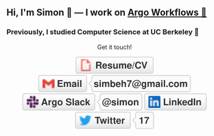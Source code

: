 ## Hi, I'm Simon 🌵 — I work on [Argo Workflows 🦑](https://github.com/argoproj/argo-workflows)

### Previously, I studied Computer Science at UC Berkeley 🐻

<p align="center">
	Get it touch!
</p>

<p align="center">
    <a href="https://drive.google.com/file/d/1cJ7f4QkItu-MpkZ0Y7kJpLjFMLXn7WdB/view"><img src="img/cv.svg" alt="Resume/CV"></a>
	<a href="mailto:simbeh7@gmail.com"><img src="img/gmail.svg" alt="Email"></a>
	<a href="https://argoproj.github.io/community/join-slack"><img src="img/slack.svg" alt="Slack"></a>
	<a href="https://www.linkedin.com/in/sbehar"><img src="img/linkedin.svg" alt="LinkedIn"></a>
	<!-- <a href="https://github.com/simster7"><img src="img/github.svg" alt="GitHub"></a> -->
	<a href="https://twitter.com/simster7"><img src="img/twitter.svg" alt="Twitter"></a>
</p>

